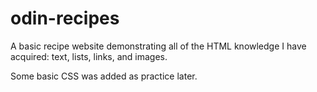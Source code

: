 # odin-recipes
A basic recipe website demonstrating all of the HTML knowledge I have acquired: text, lists, links, and images.

Some basic CSS was added as practice later.